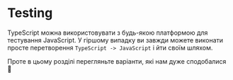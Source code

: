 # Testing
TypeScript можна використовувати з будь-якою платформою для тестування JavaScript. У гіршому випадку ви завжди можете виконати просте перетворення `TypeScript -> JavaScript` і йти своїм шляхом.

Проте в цьому розділі перегляньте варіанти, які нам дуже сподобалися 🌹